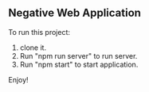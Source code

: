 ## Negative Web Application

To run this project:
1. clone it.
2. Run "npm run server" to run server.
3. Run "npm start" to start application.

Enjoy!

